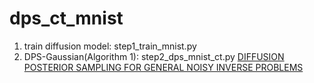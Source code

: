 # dps_ct_mnist

1. train diffusion model: step1_train_mnist.py
2. DPS-Gaussian(Algorithm 1): step2_dps_mnist_ct.py
   [DIFFUSION POSTERIOR SAMPLING FOR GENERAL
NOISY INVERSE PROBLEMS](https://arxiv.org/pdf/2209.14687#page=15.94)
